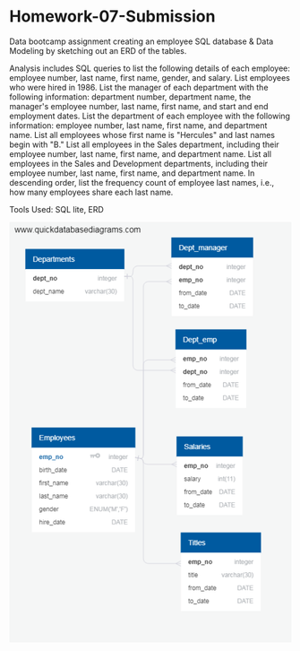 # Homework-07-Submission

Data bootcamp assignment creating an employee SQL database & Data Modeling by sketching out an ERD of the tables. 

Analysis includes SQL queries to list the following details of each employee: employee number, last name, first name, gender, and salary. List employees who were hired in 1986. List the manager of each department with the following information: department number, department name, the manager's employee number, last name, first name, and start and end employment dates. List the department of each employee with the following information: employee number, last name, first name, and department name. List all employees whose first name is "Hercules" and last names begin with "B." List all employees in the Sales department, including their employee number, last name, first name, and department name. List all employees in the Sales and Development departments, including their employee number, last name, first name, and department name. In descending order, list the frequency count of employee last names, i.e., how many employees share each last name.

Tools Used: SQL lite, ERD  


![Alt Text](https://github.com/eherchen/Employee-Database-Analysis/blob/master/ERD_Hmwk7.png)
